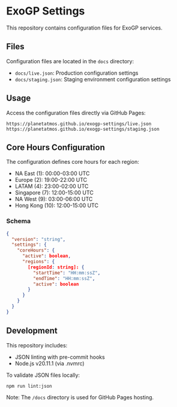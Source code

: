 # ExoGP Settings

This repository contains configuration files for ExoGP services.

## Files

Configuration files are located in the `docs` directory:
- `docs/live.json`: Production configuration settings
- `docs/staging.json`: Staging environment configuration settings

## Usage

Access the configuration files directly via GitHub Pages:
```
https://planetatmos.github.io/exogp-settings/live.json
https://planetatmos.github.io/exogp-settings/staging.json
```

## Core Hours Configuration

The configuration defines core hours for each region:

- NA East (1): 00:00-03:00 UTC
- Europe (2): 19:00-22:00 UTC
- LATAM (4): 23:00-02:00 UTC
- Singapore (7): 12:00-15:00 UTC
- NA West (9): 03:00-06:00 UTC
- Hong Kong (10): 12:00-15:00 UTC

### Schema

```json
{
  "version": "string",
  "settings": {
    "coreHours": {
      "active": boolean,
      "regions": {
        [regionId: string]: {
          "startTime": "HH:mm:ssZ",
          "endTime": "HH:mm:ssZ",
          "active": boolean
        }
      }
    }
  }
}
```

## Development

This repository includes:
- JSON linting with pre-commit hooks
- Node.js v20.11.1 (via .nvmrc)

To validate JSON files locally:
```bash
npm run lint:json
```

Note: The `/docs` directory is used for GitHub Pages hosting.
